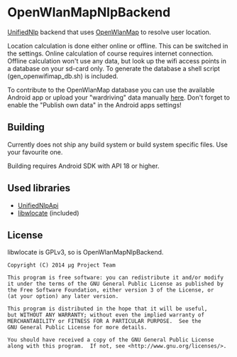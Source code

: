 OpenWlanMapNlpBackend
=====================
[UnifiedNlp](https://github.com/microg/android_packages_apps_UnifiedNlp) backend that uses [OpenWlanMap](http://www.openwlanmap.org/) to resolve user location.

Location calculation is done either online or offline. This can be switched in the settings.
Online calculation of course requires internet connection.
Offline calculation won't use any data, but look up the wifi access points in a database on your sd-card only. 
To generate the database a shell script (gen_openwifimap_db.sh) is included.

To contribute to the OpenWlanMap database you can use the available Android app or upload your "wardriving" data manually [here](https://openwlanmap.org/upload.php?lang=). Don't forget to enable the "Publish own data" in the Android apps settings!

Building
--------
Currently does not ship any build system or build system specific files. Use your favourite one.

Building requires Android SDK with API 18 or higher.

Used libraries
--------------
-	[UnifiedNlpApi](https://github.com/microg/android_packages_apps_UnifiedNlp)
-	[libwlocate](http://sourceforge.net/projects/libwlocate/) (included)


License
-------
libwlocate is GPLv3, so is OpenWlanMapNlpBackend.

    Copyright (C) 2014 μg Project Team

    This program is free software: you can redistribute it and/or modify
    it under the terms of the GNU General Public License as published by
    the Free Software Foundation, either version 3 of the License, or
    (at your option) any later version.

    This program is distributed in the hope that it will be useful,
    but WITHOUT ANY WARRANTY; without even the implied warranty of
    MERCHANTABILITY or FITNESS FOR A PARTICULAR PURPOSE.  See the
    GNU General Public License for more details.

    You should have received a copy of the GNU General Public License
    along with this program.  If not, see <http://www.gnu.org/licenses/>.
